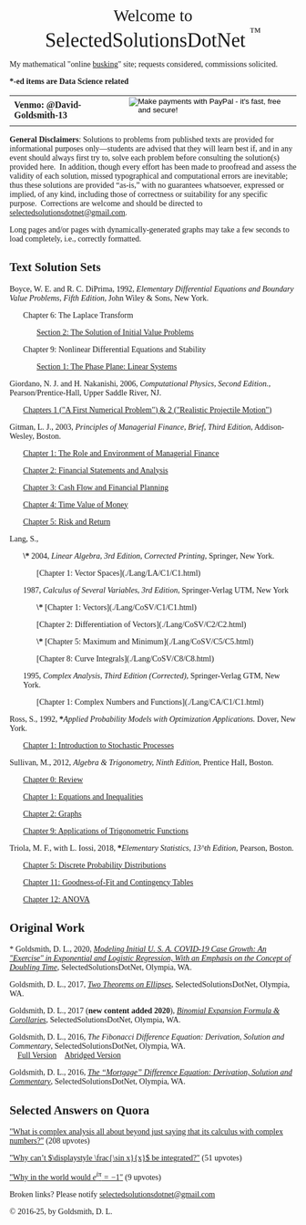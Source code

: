 <style>
  body {font-family: Palatino;
    background-image: url("./PreciousBkgrnd2.png");}
</style>
<body>
<p><center><big><big><big><big>Welcome to<br>
<big>SelectedSolutionsDotNet</big> <sup><sup>™</sup></sup> </big></big></big></big></center></p>

<p>My mathematical "online <a href="https://en.wikipedia.org/wiki/Street_performance">busking</a>" site; requests considered, commissions solicited.

<p><b>*-ed items are Data Science related</b>
</p>

[]()
<table>
  <tr style="border: none; background: transparent;">
    <td style="border: none;">
      <b>Venmo: @David-Goldsmith-13</b>
    </td>
    <td style="border: none;">
      <form action="https://www.paypal.com/cgi-bin/webscr"
            method="post"><input name="cmd"
            value="_xclick" type="hidden"> <input name="business"
            value="dgoldsmith_89@alumni.brown.edu" type="hidden"> <input
            name="item_name" value="SelectedSolutions Donation"
            type="hidden"> <input name="cn" value="Special Instructions
            (optional" type="hidden"> <input
            src="https://www.paypal.com/images/x-click-but04.gif"
            name="submit" alt="Make payments with PayPal - it's fast,
            free and secure!" align="middle" border="0" type="image"></form>
    </td>
  </tr>
</table>

<b>General Disclaimers</b>: Solutions to problems from published texts are provided for informational purposes only&mdash;students are advised that they will learn best if, and in any event should always first try to, solve each problem before consulting the solution(s) provided here.&nbsp; In addition, though every effort has been made to proofread and assess the validity of each solution, missed typographical and computational errors are inevitable; thus these solutions are provided <q>as-is,</q> with no guarantees whatsoever, expressed or implied, of any kind, including those of correctness or suitability for any specific purpose.&nbsp; Corrections are welcome and should be directed to [selectedsolutionsdotnet@gmail.com](mailto:selectedsolutionsdotnet@gmail.com).

Long pages and/or pages with dynamically-generated graphs may take a few seconds to load completely, i.e., correctly formatted.

## Text Solution Sets

Boyce, W. E. and R. C. DiPrima, 1992, <i>Elementary Differential Equations and Boundary Value Problems, Fifth Edition</i>, John Wiley & Sons, New York.
      <ul> Chapter 6: The Laplace Transform
            <ul>[Section 2: The Solution of Initial Value Problems](./BoyceDiPrima/C6/C6S2.html)
            </ul>
      </ul>
      <ul> Chapter 9: Nonlinear Differential Equations and Stability
            <ul>[Section 1: The Phase Plane: Linear Systems](./BoyceDiPrima/C9/C9S1.html)
            </ul>
      </ul>

Giordano, N. J. and H. Nakanishi, 2006, <i>Computational Physics, Second Edition.</i>, Pearson/Prentice-Hall, Upper Saddle River, NJ.
      <ul>[Chapters 1 ("A First Numerical Problem") & 2 ("Realistic Projectile Motion")](./Giordano/CompPhys/ExerciseSolutions/C1_2/C1_2.html)
      </ul>

Gitman, L. J., 2003, <i>Principles of Managerial Finance, Brief, Third Edition</i>, Addison-Wesley, Boston.
            <ul>[Chapter 1: The Role and Environment of Managerial Finance](./Gitman/C1/C1.html)</ul>
            <ul>[Chapter 2: Financial Statements and Analysis](./Gitman/C2/C2.html)</ul>
            <ul>[Chapter 3: Cash Flow and Financial Planning](./Gitman/C3/C3.html)</ul>
            <ul>[Chapter 4: Time Value of Money](./Gitman/C4/C4.html)</ul>
            <ul>[Chapter 5: Risk and Return](./Gitman/C5/C5.html)</ul>

Lang, S.,
  <ul><b>\*</b> 2004, <i>Linear Algebra, 3rd Edition, Corrected Printing</i>, Springer, New York.
            <ul>
            	<!---Requires Work--->[Chapter 1: Vector Spaces](./Lang/LA/C1/C1.html)
            </ul>
  </ul>
  <ul>1987, <i>Calculus of Several Variables, 3rd Edition</i>, Springer-Verlag UTM, New York
            <ul>
            	<b>\*</b> [Chapter 1: Vectors](./Lang/CoSV/C1/C1.html)
            </ul>
            <ul>
            	[Chapter 2: Differentiation of Vectors](./Lang/CoSV/C2/C2.html)
            </ul>
            <ul>
                <b>\*</b> [Chapter 5: Maximum and Minimum](./Lang/CoSV/C5/C5.html)</ul>
            <ul>
               [Chapter 8: Curve Integrals](./Lang/CoSV/C8/C8.html)
             </ul>
  </ul>
<ul>1995, <i>Complex Analysis, Third Edition (Corrected)</i>, Springer-Verlag GTM, New York.
            <ul>
               <!---Requires Work--->[Chapter 1: Complex Numbers and Functions](./Lang/CA/C1/C1.html)
            </ul>
  </ul>

Ross, S., 1992, <b>\*</b><i>Applied Probability Models with Optimization Applications.</i> Dover, New York.
            <ul>
               [Chapter 1: Introduction to Stochastic Processes](./Ross/APMwOA/C1.html)
            </ul>

Sullivan, M., 2012, <i>Algebra \& Trigonometry, Ninth Edition</i>, Prentice Hall, Boston.
            <ul>
               [Chapter 0: Review](./Sullivan/Review/Review.html)
            </ul>
            <ul>
               [Chapter 1: Equations and Inequalities](./Sullivan/C1/C1.html)
            </ul>
            <ul>
               [Chapter 2: Graphs](./Sullivan/C2/C2.html)
            </ul>
            <ul>
               [Chapter 9: Applications of Trigonometric Functions](./Sullivan/C9/C9.html)
            </ul>

Triola, M. F., with L. Iossi, 2018, <b>\*</b><i>Elementary Statistics, 13^th Edition</i>, Pearson, Boston.
            <ul>
               [Chapter 5: Discrete Probability Distributions](./Triola/C5/C5.html)
            </ul>
            <ul>
               [Chapter 11: Goodness-of-Fit and Contingency Tables](./Triola/C11/C11.html)
            </ul>
            <ul>
               [Chapter 12: ANOVA](./Triola/C12/C12.html)
            </ul>


## Original Work

 \* Goldsmith, D. L., 2020, [<i>Modeling Initial U. S. A. COVID-19 Case Growth: An "Exercise" in Exponential and Logistic Regression, With an Emphasis on the Concept of Doubling Time</i>](./Misc/COVID19/COVID19.html),  SelectedSolutionsDotNet, Olympia, WA.

<!---Goldsmith, D. L., 2018, [<i>Almost Linear Stability Analysis of a Simplified Eutrophic Lake Model</i>](./Misc/DEMARC/DEMARCProposedSysV2_NoEvectorPlanes.html),  SelectedSolutionsDotNet, Olympia, WA.<br--->

Goldsmith, D. L., 2017, [<i>Two Theorems on Ellipses</i>](./Misc/Ellipses/TwoTheorems.html),  SelectedSolutionsDotNet, Olympia, WA.<br>

Goldsmith, D. L., 2017 (<b>new content added 2020</b>), [<i>Binomial Expansion Formula & Corollaries</i>](./Misc/Binom/BinThm.html),  SelectedSolutionsDotNet, Olympia, WA.<br>

Goldsmith, D. L., 2016, <i>The Fibonacci Difference Equation: Derivation, Solution and Commentary</i>,  SelectedSolutionsDotNet, Olympia, WA.<br>
$~~~~$[Full Version](./Misc/FibDE/Fibonacci.html)$~~~~$[Abridged Version](./Misc/FibDE/Fibonacci_abridged.html)

Goldsmith, D. L., 2016, [<i>The <q>Mortgage</q> Difference Equation: Derivation, Solution and Commentary</i>](./Misc/MortgageDE/Mortgage.html),  SelectedSolutionsDotNet, Olympia, WA.<br>

## Selected Answers on Quora

["What is complex analysis all about beyond just saying that its calculus with complex numbers?"](https://www.quora.com/What-is-complex-analysis-all-about-beyond-just-saying-that-its-calculus-with-complex-numbers/answer/David-Goldsmith-9) (208 upvotes)

["Why can’t $\displaystyle \frac{\sin x}{x}$ be integrated?"](https://www.quora.com/Why-cant-frac-sin-x-x-be-integrated/answer/David-Goldsmith-9) (51 upvotes)

["Why in the world would $e^{i\pi}= -1$"](https://www.quora.com/Why-in-the-world-would-e-i-pi-1/answer/David-Goldsmith-9) (9 upvotes)

<p>
Broken links?  Please notify <a href="mailto:selectedsolutionsdotnet@gmail.com">selectedsolutionsdotnet@gmail.com</a></p>

<p>&copy; 2016-25,  by Goldsmith, D. L.</p>

<script type='text/javascript' src='https://cdn.mathjax.org/mathjax/latest/MathJax.js?config=TeX-MML-AM_HTMLorMML'></script>
<script type='text/javascript'>function reloadMathJax(){MathJax.Hub.Queue(["Typeset",MathJax.Hub]);}</script>
</body>

